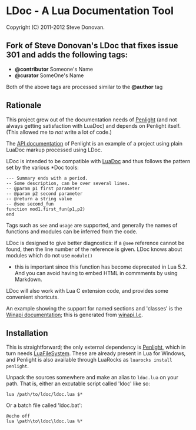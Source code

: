 # LDoc - A Lua Documentation Tool

Copyright (C) 2011-2012 Steve Donovan.

## Fork of Steve Donovan's LDoc that fixes issue 301 and adds the following tags:

- **@contributor** Someone's Name
- **@curator** SomeOne's Name

Both of the above tags are processed similar to the **@author** tag

## Rationale

This project grew out of the documentation needs of
[Penlight](https://github.com/stevedonovan/Penlight) (and not always getting satisfaction
with LuaDoc) and depends on Penlight itself.(This allowed me to _not_ write a lot of code.)

The [API documentation](http://stevedonovan.github.com/Penlight/api/index.html) of Penlight
is an example of a project using plain LuaDoc markup processed using LDoc.

LDoc is intended to be compatible with [LuaDoc](http://keplerproject.github.io/luadoc/) and
thus follows the pattern set by the various *Doc tools:

    --- Summary ends with a period.
    -- Some description, can be over several lines.
    -- @param p1 first parameter
    -- @param p2 second parameter
    -- @return a string value
    -- @see second_fun
    function mod1.first_fun(p1,p2)
    end

Tags such as `see` and `usage` are supported, and generally the names of functions and
modules can be inferred from the code.

LDoc is designed to give better diagnostics: if a `@see` reference cannot be found, then the
line number of the reference is given.  LDoc knows about modules which do not use `module()`
- this is important since this function has become deprecated in Lua 5.2. And you can avoid
having to embed HTML in commments by using Markdown.

LDoc will also work with Lua C extension code, and provides some convenient shortcuts.

An example showing the support for named sections and 'classes' is the [Winapi
documentation](http://stevedonovan.github.com/winapi/api.html); this is generated from
[winapi.l.c](https://github.com/stevedonovan/winapi/blob/master/winapi.l.c).

## Installation

This is straightforward; the only external dependency is
[Penlight](https://github.com/stevedonovan/Penlight), which in turn needs
[LuaFileSystem](http://keplerproject.github.com/luafilesystem/). These are already present
in Lua for Windows, and Penlight is also available through LuaRocks as `luarocks install
penlight`.

Unpack the sources somewhere and make an alias to `ldoc.lua` on your path. That is, either
an excutable script called 'ldoc' like so:

    lua /path/to/ldoc/ldoc.lua $*

Or a batch file called 'ldoc.bat':

    @echo off
    lua \path\to\ldoc\ldoc.lua %*

